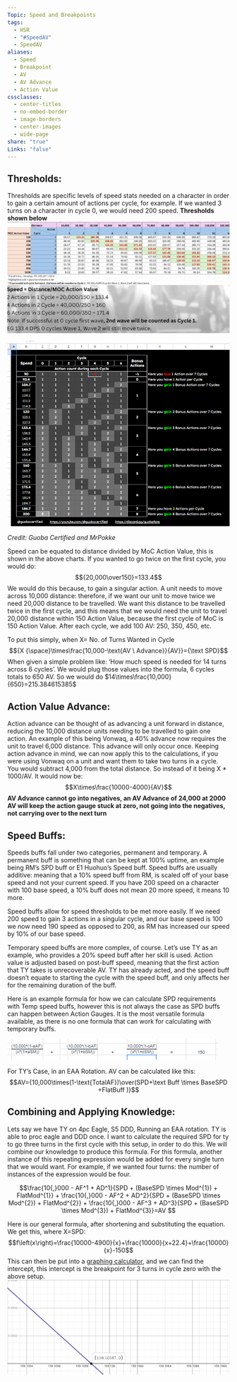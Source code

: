 ```yaml
---
Topic: Speed and Breakpoints
tags:
  - HSR
  - "#SpeedAV"
  - SpeedAV
aliases:
  - Speed
  - Breakpoint
  - AV
  - AV Advance
  - Action Value
cssclasses:
  - center-titles
  - no-embed-border
  - image-borders
  - center-images
  - wide-page
share: "true"
Links: "false"
---
```

## Thresholds: 

Thresholds are specific levels of speed stats needed on a character in order to gain a certain amount of actions per cycle, for example. If we wanted 3 turns on a character in cycle 0, we would need 200 speed. 
**Thresholds shown below**
![Pasted image 20240816184541.png](../Media/Pasted%20image%2020240816184541.png)

![Pasted image 20240816184217.png](../Media/Pasted%20image%2020240816184217.png)

*Credit: Guoba Certified and MrPokke*

Speed can be equated to distance divided by MoC Action Value, this is shown in the above charts. If you wanted to go twice on the first cycle, you would do: 
$${20,000\over150}=133.4$$
	We would do this because, to gain a singular action. A unit needs to move across 10,000 distance: therefore, if we want our unit to move twice we need 20,000 distance to be travelled. We want this distance to be travelled twice in the first cycle, and this means that we would need the unit to travel 20,000 distance within 150 Action Value, because the first cycle of MoC is 150 Action Value. After each cycle, we add 100 AV: 250, 350, 450, etc.

To put this simply, when X= No. of Turns Wanted in Cycle 
$${X {\space}\times\frac{10,000-\text{AV \ Advance}}{AV}}={\text SPD}$$
When given a simple problem like: ‘How much speed is needed for 14 turns across 6 cycles’. We would plug those values into the formula, 6 cycles totals to 650 AV. So we would do $14\times\frac{10,000}{650}=215.384615385$ 

## Action Value Advance: 

Action advance can be thought of as advancing a unit forward in distance, reducing the 10,000 distance units needing to be travelled to gain one action. An example of this being Vonwaq, a 40% advance now requires the unit to travel 6,000 distance. This advance will only occur once. Keeping action advance in mind, we can now apply this to the calculations, if you were using Vonwaq on a unit and want them to take two turns in a cycle. You would subtract 4,000 from the total distance. So instead of it being X * 1000/AV. It would now be:
$$X\times\frac{10000-4000}{AV}$$
**AV Advance cannot go into negatives, an AV Advance of 24,000 at 2000 AV will keep the action gauge stuck at zero, not going into the negatives, not carrying over to the next turn** 
## Speed Buffs: 

Speeds buffs fall under two categories, permanent and temporary. A permanent buff is something that can be kept at 100% uptime, an example being RM’s SPD buff or E1 Huohuo’s Speed buff. Speed buffs are usually additive: meaning that a 10% speed buff from RM, is scaled off of your base speed and not your current speed. If you have 200 speed on a character with 100 base speed, a 10% buff does not mean 20 more speed, it means 10 more. 

Speed buffs allow for speed thresholds to be met more easily. If we need 200 speed to gain 3 actions in a singular cycle, and our base speed is 100 we now need 190 speed as opposed to 200, as RM has increased our speed by 10% of our base speed. 

Temporary speed buffs are more complex, of course. Let’s use TY as an example, who provides a 20% speed buff after her skill is used. Action value is adjusted based on post-buff speed, meaning that the first action that TY takes is unrecoverable AV. TY has already acted, and the speed buff doesn’t equate to starting the cycle with the speed buff, and only affects her for the remaining duration of the buff. 

Here is an example formula for how we can calculate SPD requirements with Temp speed buffs, however this is not always the case as SPD buffs can happen between Action Gauges. It is the most versatile formula available, as there is no one formula that can work for calculating with temporary buffs.

![ Source: Pokke’s Village](../Media/Pasted%20image%2020240817025722.png)

For TY’s Case, in an EAA Rotation. AV can be calculated like this: 
$$AV={10,000\times(1-\text{TotalAF})\over(SPD+\text Buff \times BaseSPD +FlatBuff )}$$

## Combining and Applying Knowledge: 

Lets say we have TY on 4pc Eagle, S5 DDD, Running an EAA rotation. TY is able to proc eagle and DDD once. I want to calculate the required SPD for ty to go three turns in the first cycle with this setup, in order to do this. We will combine our knowledge to produce this formula. For this formula, another instance of this repeating expression would be added for every single turn that we would want. For example, if we wanted four turns: the number of instances of the expression would be four. 


$$\frac{10{,}000 - AF^1 + AD^1}{SPD + (BaseSPD \times Mod^{1}) + FlatMod^{1}} + \frac{10{,}000 - AF^2 + AD^2}{SPD + (BaseSPD \times Mod^{2}) + FlatMod^{2}} + \frac{10{,}000 - AF^3 + AD^3}{SPD + (BaseSPD \times Mod^{3}) + FlatMod^{3}}=AV
$$

Here is our general formula, after shortening and substituting the equation. We get this, where X=SPD:
$$f\left(x\right)=\frac{10000-4900}{x}+\frac{10000}{x+22.4}+\frac{10000}{x}-150$$
This can then be put into a [graphing calculator](https://www.desmos.com/calculator), and we can find the intercept, this intercept is the breakpoint for 3 turns in cycle zero with the above setup. ![Pasted image 20240821000559.png](../Media/Pasted%20image%2020240821000559.png)
	